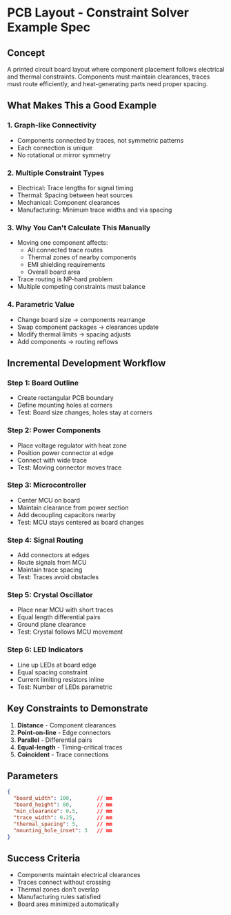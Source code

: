 # PCB Layout - Constraint Solver Example Spec

## Concept
A printed circuit board layout where component placement follows electrical and thermal constraints. Components must maintain clearances, traces must route efficiently, and heat-generating parts need proper spacing.

## What Makes This a Good Example

### 1. **Graph-like Connectivity**
- Components connected by traces, not symmetric patterns
- Each connection is unique
- No rotational or mirror symmetry

### 2. **Multiple Constraint Types**
- Electrical: Trace lengths for signal timing
- Thermal: Spacing between heat sources
- Mechanical: Component clearances
- Manufacturing: Minimum trace widths and via spacing

### 3. **Why You Can't Calculate This Manually**
- Moving one component affects:
  - All connected trace routes
  - Thermal zones of nearby components
  - EMI shielding requirements
  - Overall board area
- Trace routing is NP-hard problem
- Multiple competing constraints must balance

### 4. **Parametric Value**
- Change board size → components rearrange
- Swap component packages → clearances update
- Modify thermal limits → spacing adjusts
- Add components → routing reflows

## Incremental Development Workflow

### Step 1: Board Outline
- Create rectangular PCB boundary
- Define mounting holes at corners
- Test: Board size changes, holes stay at corners

### Step 2: Power Components
- Place voltage regulator with heat zone
- Position power connector at edge
- Connect with wide trace
- Test: Moving connector moves trace

### Step 3: Microcontroller
- Center MCU on board
- Maintain clearance from power section
- Add decoupling capacitors nearby
- Test: MCU stays centered as board changes

### Step 4: Signal Routing
- Add connectors at edges
- Route signals from MCU
- Maintain trace spacing
- Test: Traces avoid obstacles

### Step 5: Crystal Oscillator
- Place near MCU with short traces
- Equal length differential pairs
- Ground plane clearance
- Test: Crystal follows MCU movement

### Step 6: LED Indicators
- Line up LEDs at board edge
- Equal spacing constraint
- Current limiting resistors inline
- Test: Number of LEDs parametric

## Key Constraints to Demonstrate

1. **Distance** - Component clearances
2. **Point-on-line** - Edge connectors
3. **Parallel** - Differential pairs
4. **Equal-length** - Timing-critical traces
5. **Coincident** - Trace connections

## Parameters
```json
{
  "board_width": 100,        // mm
  "board_height": 80,        // mm
  "min_clearance": 0.5,      // mm
  "trace_width": 0.25,       // mm
  "thermal_spacing": 5,      // mm
  "mounting_hole_inset": 3   // mm
}
```

## Success Criteria
- Components maintain electrical clearances
- Traces connect without crossing
- Thermal zones don't overlap
- Manufacturing rules satisfied
- Board area minimized automatically